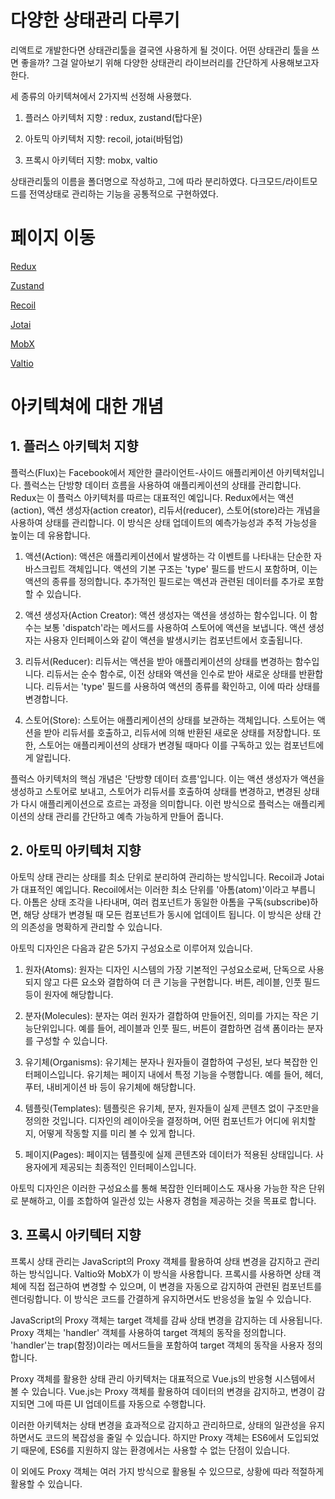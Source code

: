 # 다양한 상태관리 다루기

리액트로 개발한다면 상태관리툴을 결국엔 사용하게 될 것이다. 어떤 상태관리 툴을 쓰면 좋을까? 그걸 알아보기 위해 다양한 상태관리 라이브러리를 간단하게 사용해보고자 한다.

세 종류의 아키텍쳐에서 2가지씩 선정해 사용했다.

1. 플러스 아키텍처 지향 : redux, zustand(탑다운)

2. 아토믹 아키텍처 지향: recoil, jotai(바텀업)

3. 프록시 아키텍터 지향: mobx, valtio

상태관리툴의 이름을 폴더명으로 작성하고, 그에 따라 분리하였다.
다크모드/라이트모드를 전역상태로 관리하는 기능을 공통적으로 구현하였다.

# 페이지 이동

[Redux](./Redux/)

[Zustand](./Zustand/)

[Recoil](./Recoil/)

[Jotai](./Jotai/)

[MobX](./MobX/)

[Valtio](./Valtio/)

# 아키텍쳐에 대한 개념

## 1. 플러스 아키텍처 지향

플럭스(Flux)는 Facebook에서 제안한 클라이언트-사이드 애플리케이션 아키텍처입니다. 플럭스는 단방향 데이터 흐름을 사용하여 애플리케이션의 상태를 관리합니다. Redux는 이 플럭스 아키텍처를 따르는 대표적인 예입니다. Redux에서는 액션(action), 액션 생성자(action creator), 리듀서(reducer), 스토어(store)라는 개념을 사용하여 상태를 관리합니다. 이 방식은 상태 업데이트의 예측가능성과 추적 가능성을 높이는 데 유용합니다.

1. 액션(Action): 액션은 애플리케이션에서 발생하는 각 이벤트를 나타내는 단순한 자바스크립트 객체입니다. 액션의 기본 구조는 'type' 필드를 반드시 포함하며, 이는 액션의 종류를 정의합니다. 추가적인 필드로는 액션과 관련된 데이터를 추가로 포함할 수 있습니다.

2. 액션 생성자(Action Creator): 액션 생성자는 액션을 생성하는 함수입니다. 이 함수는 보통 'dispatch'라는 메서드를 사용하여 스토어에 액션을 보냅니다. 액션 생성자는 사용자 인터페이스와 같이 액션을 발생시키는 컴포넌트에서 호출됩니다.

3. 리듀서(Reducer): 리듀서는 액션을 받아 애플리케이션의 상태를 변경하는 함수입니다. 리듀서는 순수 함수로, 이전 상태와 액션을 인수로 받아 새로운 상태를 반환합니다. 리듀서는 'type' 필드를 사용하여 액션의 종류를 확인하고, 이에 따라 상태를 변경합니다.

4. 스토어(Store): 스토어는 애플리케이션의 상태를 보관하는 객체입니다. 스토어는 액션을 받아 리듀서를 호출하고, 리듀서에 의해 반환된 새로운 상태를 저장합니다. 또한, 스토어는 애플리케이션의 상태가 변경될 때마다 이를 구독하고 있는 컴포넌트에게 알립니다.

플럭스 아키텍처의 핵심 개념은 '단방향 데이터 흐름'입니다. 이는 액션 생성자가 액션을 생성하고 스토어로 보내고, 스토어가 리듀서를 호출하여 상태를 변경하고, 변경된 상태가 다시 애플리케이션으로 흐르는 과정을 의미합니다. 이런 방식으로 플럭스는 애플리케이션의 상태 관리를 간단하고 예측 가능하게 만들어 줍니다.

## 2. 아토믹 아키텍처 지향

아토믹 상태 관리는 상태를 최소 단위로 분리하여 관리하는 방식입니다. Recoil과 Jotai가 대표적인 예입니다. Recoil에서는 이러한 최소 단위를 '아톰(atom)'이라고 부릅니다. 아톰은 상태 조각을 나타내며, 여러 컴포넌트가 동일한 아톰을 구독(subscribe)하면, 해당 상태가 변경될 때 모든 컴포넌트가 동시에 업데이트 됩니다. 이 방식은 상태 간의 의존성을 명확하게 관리할 수 있습니다.

아토믹 디자인은 다음과 같은 5가지 구성요소로 이루어져 있습니다.

1. 원자(Atoms): 원자는 디자인 시스템의 가장 기본적인 구성요소로써, 단독으로 사용되지 않고 다른 요소와 결합하여 더 큰 기능을 구현합니다. 버튼, 레이블, 인풋 필드 등이 원자에 해당합니다.

2. 분자(Molecules): 분자는 여러 원자가 결합하여 만들어진, 의미를 가지는 작은 기능단위입니다. 예를 들어, 레이블과 인풋 필드, 버튼이 결합하면 검색 폼이라는 분자를 구성할 수 있습니다.

3. 유기체(Organisms): 유기체는 분자나 원자들이 결합하여 구성된, 보다 복잡한 인터페이스입니다. 유기체는 페이지 내에서 특정 기능을 수행합니다. 예를 들어, 헤더, 푸터, 내비게이션 바 등이 유기체에 해당합니다.

4. 템플릿(Templates): 템플릿은 유기체, 분자, 원자들이 실제 콘텐츠 없이 구조만을 정의한 것입니다. 디자인의 레이아웃을 결정하며, 어떤 컴포넌트가 어디에 위치할 지, 어떻게 작동할 지를 미리 볼 수 있게 합니다.

5. 페이지(Pages): 페이지는 템플릿에 실제 콘텐츠와 데이터가 적용된 상태입니다. 사용자에게 제공되는 최종적인 인터페이스입니다.

아토믹 디자인은 이러한 구성요소를 통해 복잡한 인터페이스도 재사용 가능한 작은 단위로 분해하고, 이를 조합하여 일관성 있는 사용자 경험을 제공하는 것을 목표로 합니다.

## 3. 프록시 아키텍터 지향

프록시 상태 관리는 JavaScript의 Proxy 객체를 활용하여 상태 변경을 감지하고 관리하는 방식입니다. Valtio와 MobX가 이 방식을 사용합니다. 프록시를 사용하면 상태 객체에 직접 접근하여 변경할 수 있으며, 이 변경을 자동으로 감지하여 관련된 컴포넌트를 렌더링합니다. 이 방식은 코드를 간결하게 유지하면서도 반응성을 높일 수 있습니다.

JavaScript의 Proxy 객체는 target 객체를 감싸 상태 변경을 감지하는 데 사용됩니다. Proxy 객체는 'handler' 객체를 사용하여 target 객체의 동작을 정의합니다. 'handler'는 trap(함정)이라는 메서드들을 포함하여 target 객체의 동작을 사용자 정의합니다.

Proxy 객체를 활용한 상태 관리 아키텍처는 대표적으로 Vue.js의 반응형 시스템에서 볼 수 있습니다. Vue.js는 Proxy 객체를 활용하여 데이터의 변경을 감지하고, 변경이 감지되면 그에 따른 UI 업데이트를 자동으로 수행합니다.

이러한 아키텍처는 상태 변경을 효과적으로 감지하고 관리하므로, 상태의 일관성을 유지하면서도 코드의 복잡성을 줄일 수 있습니다. 하지만 Proxy 객체는 ES6에서 도입되었기 때문에, ES6를 지원하지 않는 환경에서는 사용할 수 없는 단점이 있습니다.

이 외에도 Proxy 객체는 여러 가지 방식으로 활용될 수 있으므로, 상황에 따라 적절하게 활용할 수 있습니다.
